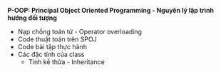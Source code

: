 **P-OOP: Principal Object Oriented Programming - Nguyên lý lập trình hướng đối tượng**
- Nạp chồng toán tử - Operator overloading
- Code thuật toán trên SPOJ
- Code bài tập thực hành
- Các đặc tính của class
    - Tính kề thừa - Inheritance
